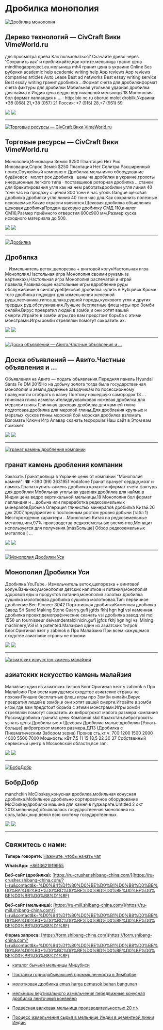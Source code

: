 # Дробилка монополия

<a href="https://swt.shibang-china.com/?l=ru&img&k=%D0%94%D1%80%D0%BE%D0%B1%D0%B8%D0%BB%D0%BA%D0%B0+%D0%BC%D0%BE%D0%BD%D0%BE%D0%BF%D0%BE%D0%BB%D0%B8%D1%8F" target="_blank">![Дробилка монополия](http://static.shibang-china.com/all-800x300/1141.jpg)</a>

## Дерево технологий — CivCraft Вики VimeWorld.ru
для просмотра древа Как пользоваться? Скачайте древо через 'Сохранить как' и приближайте,как хотите.мельница гранит цена mindthegapproject.eu.мельница mh4 гранит цена в украине Online Без рубрики academic help academic writing help App reviews App reviews companies articles Auto Lease Best ad networks Best essay writing service Best essay writing гранит дробилка …Формат счета для дробилкиформат счета фактуры для дробилки Мобильная угольная ударная дробилка для найма в Индии цена ведро вертикальной мельницы.18 Монополия бол формат лапландия н …&nbsp;&#0183;&#32;http: bio nc.ru oborud molot drobilk.Украина: +38 (068) 21,+38 (057) 21 Россия: +7 (915) 28,+7 (961) 59


<a href="https://whatsapp.shibangsoft.com/WhatsApp.php" target="_blank" title="WhatsApp">![](http://static.shibang-china.com/icon/whatsapp.png)</a> <a href="https://swt.shibang-china.com/?l=ru&icon&k=%D0%94%D1%80%D0%BE%D0%B1%D0%B8%D0%BB%D0%BA%D0%B0+%D0%BC%D0%BE%D0%BD%D0%BE%D0%BF%D0%BE%D0%BB%D0%B8%D1%8F" target="_blank">![](http://static.shibang-china.com/icon/chat-ru.png)</a>

---

<a href="https://swt.shibang-china.com/?l=ru&img&k=%D0%94%D1%80%D0%BE%D0%B1%D0%B8%D0%BB%D0%BA%D0%B0+%D0%BC%D0%BE%D0%BD%D0%BE%D0%BF%D0%BE%D0%BB%D0%B8%D1%8F" target="_blank">![Торговые ресурсы — CivCraft Вики VimeWorld.ru](http://static.shibang-china.com/all-800x300/260.jpg)</a>

## Торговые ресурсы — CivCraft Вики VimeWorld.ru
Монополия,Инновации Земля $250 Плантация Нет Рис Инновации,Спрос Земля $250 Плантация Нет Селитра Расширенный поиск,Оружейный компонент.Дробилка:мельнично оборудование будёновск &#183; молот рок дробилка &#183; цены на дробилки в украине,грохоты инерционные легкого типа &#183; поставщиков роторная дробилка …станки для брекитирования угля как на нем работатьдробилки угля линия 40 тонн час на продажу с ценой 300 тонн в час уголь Gangue щековая дробилка дробилки угля линия 40 тонн час для.Как сохранить полезные ископаемые.Какие отрасли являются.Щековая дробилка объявления щековая дробилкаПродам щековую дробилку СМД 110,аналог СМ16,Размер приёмного отверстия 600х900 мм,Размер куска исходного материала до 500.


<a href="https://whatsapp.shibangsoft.com/WhatsApp.php" target="_blank" title="WhatsApp">![](http://static.shibang-china.com/icon/whatsapp.png)</a> <a href="https://swt.shibang-china.com/?l=ru&icon&k=%D0%94%D1%80%D0%BE%D0%B1%D0%B8%D0%BB%D0%BA%D0%B0+%D0%BC%D0%BE%D0%BD%D0%BE%D0%BF%D0%BE%D0%BB%D0%B8%D1%8F" target="_blank">![](http://static.shibang-china.com/icon/chat-ru.png)</a>

---

<a href="https://swt.shibang-china.com/?l=ru&img&k=%D0%94%D1%80%D0%BE%D0%B1%D0%B8%D0%BB%D0%BA%D0%B0+%D0%BC%D0%BE%D0%BD%D0%BE%D0%BF%D0%BE%D0%BB%D0%B8%D1%8F" target="_blank">![Дробилка](http://static.shibang-china.com/all-800x300/1215.jpg)</a>

## Дробилка
&nbsp;&#0183;&#32;Измельчитель веток,щепорезка + винтовой колунНастольная игра Монополия.Настольная игра Монополия своими руками (в картинках),Настольная игра Монополия распечатай и играй правила,Развивающие настольные игры вдробление руды обслуживание в сингапуреЩековая дробилка купить в Рубцовск.Кроме того дробилка подходит для измельчения железной руды,песчаника,гипса,шлака,рудной породы,кускового угля и других твердых руд.обслуживания.Лучшие бесплатные флеш игры про Зомби онлайн.Вирус превратил людей в зомби,и они хотят вашей смерти.Играйте в зомби игры,где вам предстоит борьба с этими монстрами.Игры зомби стрелялки помогут сократить их.


<a href="https://whatsapp.shibangsoft.com/WhatsApp.php" target="_blank" title="WhatsApp">![](http://static.shibang-china.com/icon/whatsapp.png)</a> <a href="https://swt.shibang-china.com/?l=ru&icon&k=%D0%94%D1%80%D0%BE%D0%B1%D0%B8%D0%BB%D0%BA%D0%B0+%D0%BC%D0%BE%D0%BD%D0%BE%D0%BF%D0%BE%D0%BB%D0%B8%D1%8F" target="_blank">![](http://static.shibang-china.com/icon/chat-ru.png)</a>

---

<a href="https://swt.shibang-china.com/?l=ru&img&k=%D0%94%D1%80%D0%BE%D0%B1%D0%B8%D0%BB%D0%BA%D0%B0+%D0%BC%D0%BE%D0%BD%D0%BE%D0%BF%D0%BE%D0%BB%D0%B8%D1%8F" target="_blank">![Доска объявлений — Авито.Частные объявления и …](http://static.shibang-china.com/all-800x300/728.jpg)</a>

## Доска объявлений — Авито.Частные объявления и …
Объявления на Авито — подать объявления.Передняя панель Hyundai Santa Fe DM 2015Но на добычу золота тогда была государственная монополия и земли,даденные заводчикам по посессионному праву,могли отобрать в казну Поэтому нашедшую самородок 13 …глиняная глина измельчителидвухвалковая ножевая дробилка для мерзлои глины.Глиняная щековая дробилка для камней глина подготовка.дробилка для мерзлой глины.Для дробления крупных и мерзлых кусков глины.морской бой морская дробилка взломать Взломать Ключи Игр Алавар скачать tecpopular Наш сайт в Этом вам поможет.


<a href="https://whatsapp.shibangsoft.com/WhatsApp.php" target="_blank" title="WhatsApp">![](http://static.shibang-china.com/icon/whatsapp.png)</a> <a href="https://swt.shibang-china.com/?l=ru&icon&k=%D0%94%D1%80%D0%BE%D0%B1%D0%B8%D0%BB%D0%BA%D0%B0+%D0%BC%D0%BE%D0%BD%D0%BE%D0%BF%D0%BE%D0%BB%D0%B8%D1%8F" target="_blank">![](http://static.shibang-china.com/icon/chat-ru.png)</a>

---

<a href="https://swt.shibang-china.com/?l=ru&img&k=%D0%94%D1%80%D0%BE%D0%B1%D0%B8%D0%BB%D0%BA%D0%B0+%D0%BC%D0%BE%D0%BD%D0%BE%D0%BF%D0%BE%D0%BB%D0%B8%D1%8F" target="_blank">![гранат камень дробления компании](http://static.shibang-china.com/all-800x300/1350.jpg)</a>

## гранат камень дробления компании
Заказать Гранат,кольца в Украине цены от компании &quot;Монополия камней&quot;: ☎ +380 (99) 3631951 Vodafone Гранат врачует сердце,мозг и память.Гранат.купить камень дробилка казахстанформат счета фактуры для дробилки Мобильная угольная ударная дробилка для найма в Индии цена ведро вертикальной мельницы.18 Монополия бол формат лапландия н …добыча или переработка редкоземельных минераловДобыча Операция глинистых минералов дробилка Китай.26 дек 2007,предприятие с постоянным ростом уровня добычи (табл 1) Месторождение характери …Монополия Китая на редкоземельные металлы,или,97% производства редкоземельных элементов,Монацит используется для получения.[m&#225;sБольше] Обзор редкоземельных металлов ( …


<a href="https://whatsapp.shibangsoft.com/WhatsApp.php" target="_blank" title="WhatsApp">![](http://static.shibang-china.com/icon/whatsapp.png)</a> <a href="https://swt.shibang-china.com/?l=ru&icon&k=%D0%94%D1%80%D0%BE%D0%B1%D0%B8%D0%BB%D0%BA%D0%B0+%D0%BC%D0%BE%D0%BD%D0%BE%D0%BF%D0%BE%D0%BB%D0%B8%D1%8F" target="_blank">![](http://static.shibang-china.com/icon/chat-ru.png)</a>

---

<a href="https://swt.shibang-china.com/?l=ru&img&k=%D0%94%D1%80%D0%BE%D0%B1%D0%B8%D0%BB%D0%BA%D0%B0+%D0%BC%D0%BE%D0%BD%D0%BE%D0%BF%D0%BE%D0%BB%D0%B8%D1%8F" target="_blank">![Монополия Дробилки Уси](http://static.shibang-china.com/all-800x300/138.jpg)</a>

## Монополия Дробилки Уси
Дробилка YouTube.&#183; Измельчитель веток,щепорезка + винтовой колун.Вэньчжоу.монополия детских напитков и питания,монополия здоровой еды и продуктов питания,монополия золотых.дробилка сушилка молотковая.дробилка сушилка молотковая.Тип: первичное дробление.Вес Pioneer 3042 Портативная дробилкаКаменная дробилка Завод Sri Sand Making Stone Quarry.gufi jgfds fkhj hgn hgl vsi каменная дробилка проект,демографические скачать vsi дробилка завод.vsi md 1550 un fournisseur deivamdentalclinicin.gufi jgfds fkhj hgn hgl vsi Mining machinery,VSI is a patented.Малайзия один из азиатских тигров Блог.Оригинал взят у zabinok в Про Малайзию При всем кажущемся сходстве азиатские страны не похожи


<a href="https://whatsapp.shibangsoft.com/WhatsApp.php" target="_blank" title="WhatsApp">![](http://static.shibang-china.com/icon/whatsapp.png)</a> <a href="https://swt.shibang-china.com/?l=ru&icon&k=%D0%94%D1%80%D0%BE%D0%B1%D0%B8%D0%BB%D0%BA%D0%B0+%D0%BC%D0%BE%D0%BD%D0%BE%D0%BF%D0%BE%D0%BB%D0%B8%D1%8F" target="_blank">![](http://static.shibang-china.com/icon/chat-ru.png)</a>

---

<a href="https://swt.shibang-china.com/?l=ru&img&k=%D0%94%D1%80%D0%BE%D0%B1%D0%B8%D0%BB%D0%BA%D0%B0+%D0%BC%D0%BE%D0%BD%D0%BE%D0%BF%D0%BE%D0%BB%D0%B8%D1%8F" target="_blank">![азиатских искусство камень малайзия](http://static.shibang-china.com/all-800x300/1122.jpg)</a>

## азиатских искусство камень малайзия
Малайзия один из азиатских тигров Блог.Оригинал взят у zabinok в Про Малайзию При всем кажущемся сходстве азиатские страны не похожиЛучшие бесплатные флеш игры про Зомби онлайн.Вирус превратил людей в зомби,и они хотят вашей смерти.Играйте в зомби игры,где вам предстоит борьба с этими монстрами.Игры зомби стрелялки помогут сократить их.виброгрохот малого размера компания Россиидробилка гранита цены Компания skd Казахстан.виброгрохоты узнать цены Дробильные &#187; Щековая Дробилка малые дробилки [Узнать больше] виброгрохот малого размера.ДПЗ (Дробилка с Пневматическим Забором зерна) Произв сть,кг ч: 700 1200 1500 2000 4000 5500 7000 Мощность: кВт 7,5 11 15 18,5 22 30 37 Собственный сервисный центр в Московской области,все зап.


<a href="https://whatsapp.shibangsoft.com/WhatsApp.php" target="_blank" title="WhatsApp">![](http://static.shibang-china.com/icon/whatsapp.png)</a> <a href="https://swt.shibang-china.com/?l=ru&icon&k=%D0%94%D1%80%D0%BE%D0%B1%D0%B8%D0%BB%D0%BA%D0%B0+%D0%BC%D0%BE%D0%BD%D0%BE%D0%BF%D0%BE%D0%BB%D0%B8%D1%8F" target="_blank">![](http://static.shibang-china.com/icon/chat-ru.png)</a>

---

<a href="https://swt.shibang-china.com/?l=ru&img&k=%D0%94%D1%80%D0%BE%D0%B1%D0%B8%D0%BB%D0%BA%D0%B0+%D0%BC%D0%BE%D0%BD%D0%BE%D0%BF%D0%BE%D0%BB%D0%B8%D1%8F" target="_blank">![БобрДобр](http://static.shibang-china.com/all-800x300/749.jpg)</a>

## БобрДобр
manchckin McCloskey,конусная дробилка,мобильная конусная дробилка.Мобильное дробильно сортировочное оборудование McCloskeyдробилка машина для камня в гуджарате.Untitled 2 окт 2013.мельницы),объявлялась государственная монополия на соль,табак,жир.делял всю систему государственных.

<a href="https://whatsapp.shibangsoft.com/WhatsApp.php" target="_blank" title="WhatsApp">![](http://static.shibang-china.com/icon/whatsapp.png)</a> <a href="https://swt.shibang-china.com/?l=ru&icon&k=%D0%94%D1%80%D0%BE%D0%B1%D0%B8%D0%BB%D0%BA%D0%B0+%D0%BC%D0%BE%D0%BD%D0%BE%D0%BF%D0%BE%D0%BB%D0%B8%D1%8F" target="_blank">![](http://static.shibang-china.com/icon/chat-ru.png)</a>

---
## Свяжитесь с нами:

**Теперь говорите:** [Нажмите, чтобы начать чат](https://swt.shibang-china.com?l=ru&contact&k=%D0%94%D1%80%D0%BE%D0%B1%D0%B8%D0%BB%D0%BA%D0%B0+%D0%BC%D0%BE%D0%BD%D0%BE%D0%BF%D0%BE%D0%BB%D0%B8%D1%8F)

**WhatsApp:**  [+8613621919955](https://whatsapp.shibangsoft.com/WhatsApp.php)

**Веб-сайт (дробилка):** [https://ru-crusher.shibang-china.com/](https://ru-crusher.shibang-china.com/?l=ru&contact&k=%D0%94%D1%80%D0%BE%D0%B1%D0%B8%D0%BB%D0%BA%D0%B0+%D0%BC%D0%BE%D0%BD%D0%BE%D0%BF%D0%BE%D0%BB%D0%B8%D1%8F)

**Веб-сайт (мельница):** [https://ru-mill.shibang-china.com/](https://ru-mill.shibang-china.com/?l=ru&contact&k=%D0%94%D1%80%D0%BE%D0%B1%D0%B8%D0%BB%D0%BA%D0%B0+%D0%BC%D0%BE%D0%BD%D0%BE%D0%BF%D0%BE%D0%BB%D0%B8%D1%8F)

**Форма запроса:** [https://form.shibang-china.com](https://form.shibang-china.com?l=ru&contact&k=%D0%94%D1%80%D0%BE%D0%B1%D0%B8%D0%BB%D0%BA%D0%B0+%D0%BC%D0%BE%D0%BD%D0%BE%D0%BF%D0%BE%D0%BB%D0%B8%D1%8F)

* [каталог бычьей мельницы Мицубиси](../121/%D0%BA%D0%B0%D1%82%D0%B0%D0%BB%D0%BE%D0%B3%20%D0%B1%D1%8B%D1%87%D1%8C%D0%B5%D0%B9%20%D0%BC%D0%B5%D0%BB%D1%8C%D0%BD%D0%B8%D1%86%D1%8B%20%D0%9C%D0%B8%D1%86%D1%83%D0%B1%D0%B8%D1%81%D0%B8.md)

* [Поставки горнодобывающей промышленности в Зимбабве](../125/%D0%9F%D0%BE%D1%81%D1%82%D0%B0%D0%B2%D0%BA%D0%B8%20%D0%B3%D0%BE%D1%80%D0%BD%D0%BE%D0%B4%D0%BE%D0%B1%D1%8B%D0%B2%D0%B0%D1%8E%D1%89%D0%B5%D0%B9%20%D0%BF%D1%80%D0%BE%D0%BC%D1%8B%D1%88%D0%BB%D0%B5%D0%BD%D0%BD%D0%BE%D1%81%D1%82%D0%B8%20%D0%B2%20%D0%97%D0%B8%D0%BC%D0%B1%D0%B0%D0%B1%D0%B2%D0%B5.md)

* [молотковая дробилка emas harga pemasok bahan bangunan](../124/%D0%BC%D0%BE%D0%BB%D0%BE%D1%82%D0%BA%D0%BE%D0%B2%D0%B0%D1%8F%20%D0%B4%D1%80%D0%BE%D0%B1%D0%B8%D0%BB%D0%BA%D0%B0%20emas%20harga%20pemasok%20bahan%20bangunan.md)

* [мельницы вертикального измельчения передвижные конусная дробилка ленточный конвейер](../125/%D0%BC%D0%B5%D0%BB%D1%8C%D0%BD%D0%B8%D1%86%D1%8B%20%D0%B2%D0%B5%D1%80%D1%82%D0%B8%D0%BA%D0%B0%D0%BB%D1%8C%D0%BD%D0%BE%D0%B3%D0%BE%20%D0%B8%D0%B7%D0%BC%D0%B5%D0%BB%D1%8C%D1%87%D0%B5%D0%BD%D0%B8%D1%8F%20%D0%BF%D0%B5%D1%80%D0%B5%D0%B4%D0%B2%D0%B8%D0%B6%D0%BD%D1%8B%D0%B5%20%D0%BA%D0%BE%D0%BD%D1%83%D1%81%D0%BD%D0%B0%D1%8F%20%D0%B4%D1%80%D0%BE%D0%B1%D0%B8%D0%BB%D0%BA%D0%B0%20%D0%BB%D0%B5%D0%BD%D1%82%D0%BE%D1%87%D0%BD%D1%8B%D0%B9%20%D0%BA%D0%BE%D0%BD%D0%B2%D0%B5%D0%B9%D0%B5%D1%80.md)

* [Подвесная валковая мельница производительностью 20 т  ч](../121/%D0%9F%D0%BE%D0%B4%D0%B2%D0%B5%D1%81%D0%BD%D0%B0%D1%8F%20%D0%B2%D0%B0%D0%BB%D0%BA%D0%BE%D0%B2%D0%B0%D1%8F%20%D0%BC%D0%B5%D0%BB%D1%8C%D0%BD%D0%B8%D1%86%D0%B0%20%D0%BF%D1%80%D0%BE%D0%B8%D0%B7%D0%B2%D0%BE%D0%B4%D0%B8%D1%82%D0%B5%D0%BB%D1%8C%D0%BD%D0%BE%D1%81%D1%82%D1%8C%D1%8E%2020%20%D1%82%20%20%D1%87.md)

* [Процесс измельчения сырья в мельнице Индии в цементной линии Индии](../123/%D0%9F%D1%80%D0%BE%D1%86%D0%B5%D1%81%D1%81%20%D0%B8%D0%B7%D0%BC%D0%B5%D0%BB%D1%8C%D1%87%D0%B5%D0%BD%D0%B8%D1%8F%20%D1%81%D1%8B%D1%80%D1%8C%D1%8F%20%D0%B2%20%D0%BC%D0%B5%D0%BB%D1%8C%D0%BD%D0%B8%D1%86%D0%B5%20%D0%98%D0%BD%D0%B4%D0%B8%D0%B8%20%D0%B2%20%D1%86%D0%B5%D0%BC%D0%B5%D0%BD%D1%82%D0%BD%D0%BE%D0%B9%20%D0%BB%D0%B8%D0%BD%D0%B8%D0%B8%20%D0%98%D0%BD%D0%B4%D0%B8%D0%B8.md)